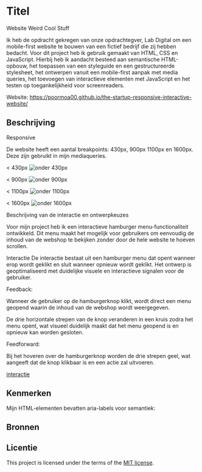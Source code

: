 # Titel
Website Weird Cool Stuff

Ik heb de opdracht gekregen van onze opdrachtegver, Lab Digital om een mobile-first website te bouwen van een fictief bedrijf die zij hebben bedacht. Voor dit project heb ik gebruik gemaakt van HTML, CSS en JavaScript. Hierbij heb ik aandacht besteed aan semantische HTML-opbouw, het toepassen van een styleguide en een gestructureerde stylesheet, het ontwerpen vanuit een mobile-first aanpak met media queries, het toevoegen van interactieve elementen met JavaScript en het testen op toegankelijkheid voor screenreaders. 

Website: https://poormoa00.github.io/the-startup-responsive-interactive-website/

## Beschrijving
Responsive 

De website heeft een aantal breakpoints: 430px, 900px 1100px en 1600px. Deze zijn gebruikt in mijn mediaqueries. 

< 430px
![onder 430px](<Scherm­afbeelding 2025-01-26 om 15.09.55.png>)

< 900px
![onder 900px](<Scherm­afbeelding 2025-01-26 om 15.10.43.png>)

< 1100px 
![onder 1100px](<Scherm­afbeelding 2025-01-26 om 15.10.59.png>)

< 1600px
![onder 1600px](<Scherm­afbeelding 2025-01-26 om 15.11.13.png>)


Beschrijving van de interactie en ontwerpkeuzes

Voor mijn project heb ik een interactieve hamburger menu-functionaliteit ontwikkeld. Dit menu maakt het mogelijk voor gebruikers om eenvoudig de inhoud van de webshop te bekijken zonder door de hele website te hoeven scrollen. 

Interactie
De interactie bestaat uit een hamburger menu dat opent wanneer erop wordt geklikt en sluit wanneer opnieuw wordt geklikt. Het ontwerp is geoptimaliseerd met duidelijke visuele en interactieve signalen voor de gebruiker.

Feedback:

Wanneer de gebruiker op de hamburgerknop klikt, wordt direct een menu geopend waarin de inhoud van de webshop wordt weergegeven.

De drie horizontale strepen van de knop veranderen in een kruis zodra het menu opent, wat visueel duidelijk maakt dat het menu geopend is en opnieuw kan worden gesloten.

Feedforward:

Bij het hoveren over de hamburgerknop worden de drie strepen geel, wat aangeeft dat de knop klikbaar is en een actie zal uitvoeren.

[interactie](<../../../Desktop/Schermopname 2025-01-26 om 15.31.52.mov>)


## Kenmerken
Mijn HTML-elementen bevatten aria-labels voor semantiek:



## Bronnen

## Licentie

This project is licensed under the terms of the [MIT license](./LICENSE).


